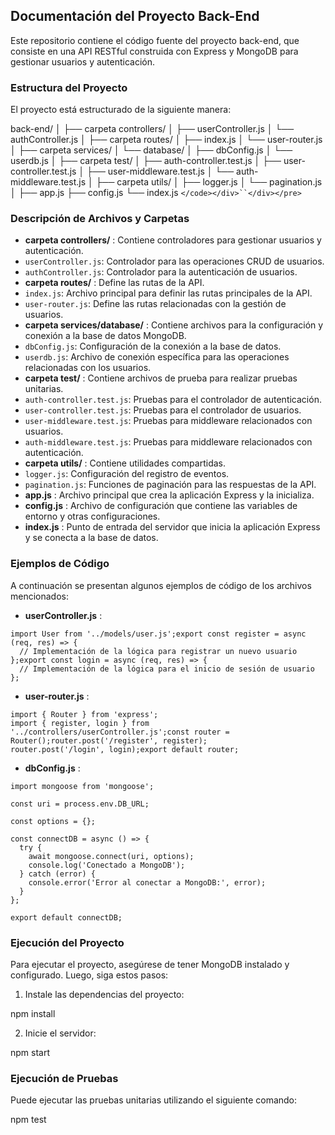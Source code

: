 ## Documentación del Proyecto Back-End

Este repositorio contiene el código fuente del proyecto back-end, que consiste en una API RESTful construida con Express y MongoDB para gestionar usuarios y autenticación.

### Estructura del Proyecto

El proyecto está estructurado de la siguiente manera:

back-end/
│
├── carpeta controllers/
│   ├── userController.js
│   └── authController.js
│
├── carpeta routes/
│   ├── index.js
│   └── user-router.js
│
├── carpeta services/
│   └── database/
│       ├── dbConfig.js
│       └── userdb.js
│
├── carpeta test/
│   ├── auth-controller.test.js
│   ├── user-controller.test.js
│   ├── user-middleware.test.js
│   └── auth-middleware.test.js
│
├── carpeta utils/
│   ├── logger.js
│   └── pagination.js
│
├── app.js
├── config.js
└── index.js
`</code></div>``</div></pre>`

### Descripción de Archivos y Carpetas

* **carpeta controllers/** : Contiene controladores para gestionar usuarios y autenticación.
* `userController.js`: Controlador para las operaciones CRUD de usuarios.
* `authController.js`: Controlador para la autenticación de usuarios.
* **carpeta routes/** : Define las rutas de la API.
* `index.js`: Archivo principal para definir las rutas principales de la API.
* `user-router.js`: Define las rutas relacionadas con la gestión de usuarios.
* **carpeta services/database/** : Contiene archivos para la configuración y conexión a la base de datos MongoDB.
* `dbConfig.js`: Configuración de la conexión a la base de datos.
* `userdb.js`: Archivo de conexión específica para las operaciones relacionadas con los usuarios.
* **carpeta test/** : Contiene archivos de prueba para realizar pruebas unitarias.
* `auth-controller.test.js`: Pruebas para el controlador de autenticación.
* `user-controller.test.js`: Pruebas para el controlador de usuarios.
* `user-middleware.test.js`: Pruebas para middleware relacionados con usuarios.
* `auth-middleware.test.js`: Pruebas para middleware relacionados con autenticación.
* **carpeta utils/** : Contiene utilidades compartidas.
* `logger.js`: Configuración del registro de eventos.
* `pagination.js`: Funciones de paginación para las respuestas de la API.
* **app.js** : Archivo principal que crea la aplicación Express y la inicializa.
* **config.js** : Archivo de configuración que contiene las variables de entorno y otras configuraciones.
* **index.js** : Punto de entrada del servidor que inicia la aplicación Express y se conecta a la base de datos.

### Ejemplos de Código

A continuación se presentan algunos ejemplos de código de los archivos mencionados:

* **userController.js** :

```
import User from '../models/user.js';export const register = async (req, res) => {
  // Implementación de la lógica para registrar un nuevo usuario
};export const login = async (req, res) => {
  // Implementación de la lógica para el inicio de sesión de usuario
};
```




* **user-router.js** :

```
import { Router } from 'express';
import { register, login } from '../controllers/userController.js';const router = Router();router.post('/register', register);
router.post('/login', login);export default router;
```




* **dbConfig.js** :

```
import mongoose from 'mongoose';

const uri = process.env.DB_URL;

const options = {};

const connectDB = async () => {
  try {
    await mongoose.connect(uri, options);
    console.log('Conectado a MongoDB');
  } catch (error) {
    console.error('Error al conectar a MongoDB:', error);
  }
};

export default connectDB;
```



### Ejecución del Proyecto

Para ejecutar el proyecto, asegúrese de tener MongoDB instalado y configurado. Luego, siga estos pasos:

1. Instale las dependencias del proyecto:

npm install

2. Inicie el servidor:

npm start

### Ejecución de Pruebas

Puede ejecutar las pruebas unitarias utilizando el siguiente comando:

npm test

